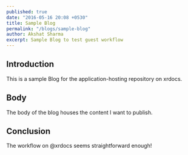 ```yaml
---
published: true
date: "2016-05-16 20:08 +0530"
title: Sample Blog
permalink: "/blogs/sample-blog"
author: Akshat Sharma
excerpt: Sample Blog to test guest workflow
---
```


## Introduction

This is a sample Blog for the application-hosting repository
on xrdocs.

## Body

The body of the blog houses the content I want to publish.

## Conclusion

The workflow on @xrdocs seems straightforward enough!
